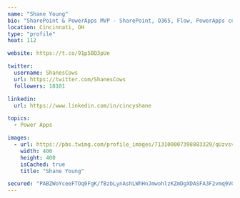 ```yaml
---
name: "Shane Young"
bio: "SharePoint & PowerApps MVP - SharePoint, O365, Flow, PowerApps consulting? @PowerApps911 | Pure Snark? You found it."
location: Cincinnati, OH
type: "profile"
heat: 112

website: https://t.co/91p5BQ3pUe

twitter:
  username: ShanesCows
  url: https://twitter.com/ShanesCows
  followers: 18101

linkedin:
  url: https://www.linkedin.com/in/cincyshane

topics:
  - Power Apps

images:
  - url: https://pbs.twimg.com/profile_images/713100007398883329/qUzvsvQ3_400x400.jpg
    width: 400
    height: 400
    isCached: true
    title: "Shane Young"

secured: "PABZWoYceeFTOq0FgK/fBzbLynAshLWhHnJmwohlzKZmDgXDASFA3F2vmq9VC5Ma86uYxNWCrDH4EWeNJ7oEqUHPe/8pt+jtF4vJL12QVDxSJ+7gMksMYY7OVaRzspiOufETyUjrMsQTZBoVBjY9hQc/n/gswJyWsSbLiJocl3qk8yoYPhb0WbLlz/8SeTiOHYSSErhVpxbFPADBPiLjOlKap4srn3xwoeVdK+zQv07cR7IBgZcAd1A+UH1nxgkHQmGDM+M8oZx+VAk/QzFYqH0pHnA7LI4QTNEEtuDU/N27+i23ARoUihMEPediO3Ky+kyvQawoBeKm0AfsV/ERm8qeBBHFVs++EaQjUN+ItZEqjnuOfasT19UyQiuZeOa8M7bpAbX06DZyMkhh47XeBmawE74MULEZ7YiZUnlHx6g=;jnTkxGQeXYHmD4vaP851ZA=="
---
```


